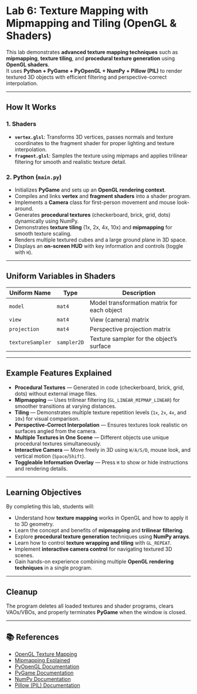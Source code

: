 # Lab 6: Texture Mapping with Mipmapping and Tiling (OpenGL & Shaders)

This lab demonstrates **advanced texture mapping techniques** such as **mipmapping**, **texture tiling**, and **procedural texture generation** using **OpenGL shaders**.  
It uses **Python + PyGame + PyOpenGL + NumPy + Pillow (PIL)** to render textured 3D objects with efficient filtering and perspective-correct interpolation.

---

## How It Works

### 1. **Shaders**

- **`vertex.glsl`**: Transforms 3D vertices, passes normals and texture coordinates to the fragment shader for proper lighting and texture interpolation.  
- **`fragment.glsl`**: Samples the texture using mipmaps and applies trilinear filtering for smooth and realistic texture detail.

### 2. **Python (`main.py`)**

- Initializes **PyGame** and sets up an **OpenGL rendering context**.  
- Compiles and links **vertex** and **fragment shaders** into a shader program.  
- Implements a **Camera** class for first-person movement and mouse look-around.  
- Generates **procedural textures** (checkerboard, brick, grid, dots) dynamically using NumPy.  
- Demonstrates **texture tiling** (1x, 2x, 4x, 10x) and **mipmapping** for smooth texture scaling.  
- Renders multiple textured cubes and a large ground plane in 3D space.  
- Displays an **on-screen HUD** with key information and controls (toggle with `H`).  

---

## Uniform Variables in Shaders

| **Uniform Name** | **Type** | **Description** |
|------------------|----------|-----------------|
| `model`          | `mat4`   | Model transformation matrix for each object |
| `view`           | `mat4`   | View (camera) matrix |
| `projection`     | `mat4`   | Perspective projection matrix |
| `textureSampler` | `sampler2D` | Texture sampler for the object’s surface |

---

## Example Features Explained

- **Procedural Textures** — Generated in code (checkerboard, brick, grid, dots) without external image files.  
- **Mipmapping** — Uses trilinear filtering (`GL_LINEAR_MIPMAP_LINEAR`) for smoother transitions at varying distances.  
- **Tiling** — Demonstrates multiple texture repetition levels (`1x`, `2x`, `4x`, and `10x`) for visual comparison.  
- **Perspective-Correct Interpolation** — Ensures textures look realistic on surfaces angled from the camera.  
- **Multiple Textures in One Scene** — Different objects use unique procedural textures simultaneously.  
- **Interactive Camera** — Move freely in 3D using `W/A/S/D`, mouse look, and vertical motion (`Space`/`Shift`).  
- **Toggleable Information Overlay** — Press `H` to show or hide instructions and rendering details.

---

## Learning Objectives

By completing this lab, students will:

- Understand how **texture mapping** works in OpenGL and how to apply it to 3D geometry.  
- Learn the concept and benefits of **mipmapping** and **trilinear filtering**.  
- Explore **procedural texture generation** techniques using **NumPy arrays**.  
- Learn how to control **texture wrapping and tiling** with `GL_REPEAT`.  
- Implement **interactive camera control** for navigating textured 3D scenes.  
- Gain hands-on experience combining multiple **OpenGL rendering techniques** in a single program.

---

## Cleanup

The program deletes all loaded textures and shader programs, clears VAOs/VBOs, and properly terminates **PyGame** when the window is closed.

---

## 📚 References

- [OpenGL Texture Mapping](https://www.khronos.org/opengl/wiki/Texture_Mapping)  
- [Mipmapping Explained](https://learnopengl.com/Getting-started/Textures)  
- [PyOpenGL Documentation](http://pyopengl.sourceforge.net/documentation/)  
- [PyGame Documentation](https://www.pygame.org/docs/)  
- [NumPy Documentation](https://numpy.org/doc/)  
- [Pillow (PIL) Documentation](https://pillow.readthedocs.io/en/stable/)
